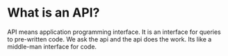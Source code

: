 # What is an API?
API means application programming interface.
It is an interface for queries to pre-written code. We ask the api and the api does the work. Its like a middle-man interface for code.